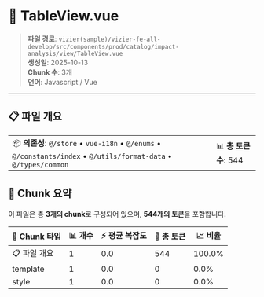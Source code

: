 # 📄 TableView.vue

> **파일 경로**: `vizier(sample)/vizier-fe-all-develop/src/components/prod/catalog/impact-analysis/view/TableView.vue`  
> **생성일**: 2025-10-13  
> **Chunk 수**: 3개  
> **언어**: Javascript / Vue
---





## 📋 파일 개요

| | |
|--|--|
| 📦 **의존성**: `@/store` • `vue-i18n` • `@/enums` • `@/constants/index` • `@/utils/format-data` • `@/types/common` | 📊 **총 토큰 수**: 544 |






## 🧩 Chunk 요약

이 파일은 총 **3개의 chunk**로 구성되어 있으며, **544개의 토큰**을 포함합니다.

| 🧩 Chunk 타입 | 📊 개수 | ⚡ 평균 복잡도 | 📝 총 토큰 | 📈 비율 |
|---------------|--------|-------------|----------|--------|
| 📋 파일 개요 | 1 | 0.0 | 544 | 100.0% |
| template | 1 | 0.0 | 0 | 0.0% |
| style | 1 | 0.0 | 0 | 0.0% |

